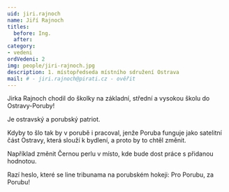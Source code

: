 ```yaml
---
uid: jiri.rajnoch
name: Jiří Rajnoch
titles:
  before: Ing. 
  after:
category:
- vedeni
ordVedeni: 2
img: people/jiri-rajnoch.jpg
description: 1. místopředseda místního sdružení Ostrava
mail: # - jiri.rajnoch@pirati.cz - ověřit
---
```


Jirka Rajnoch chodil do školky na základní, střední a vysokou školu do Ostravy-Poruby!

Je ostravský a porubský patriot.

Kdyby to šlo tak by v porubě i pracoval, jenže Poruba funguje jako satelitní část Ostravy, která slouží k bydlení, a proto by to chtěl změnit.

Například změnit Černou perlu v místo, kde bude dost práce s přidanou hodnotou.

Razí heslo, které se line tribunama na porubském hokeji: Pro Porubu, za Porubu!
